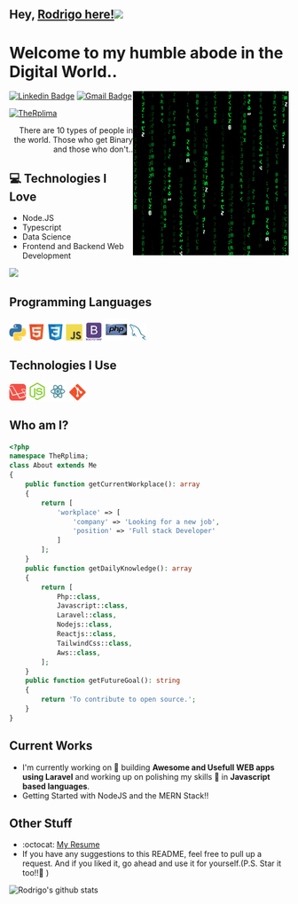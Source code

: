 ## Hey, [Rodrigo here!](https://www.linkedin.com/in/therplima/)<img src="https://media.giphy.com/media/hvRJCLFzcasrR4ia7z/giphy.gif" width="25px">

<h1>Welcome to my humble abode in the Digital World..</h1> 

<img src='https://github.com/TheRplima/TheRplima/blob/main/images/matrix.gif' alt='Awesome Matrix Code' align='right'/>

[![Linkedin Badge](https://img.shields.io/badge/-Rodrigo_Pereira_Lima-blue?style=flat-square&logo=Linkedin&logoColor=white&link=https://www.linkedin.com/in/therplima)](https://www.linkedin.com/in/therplima) [![Gmail Badge](https://img.shields.io/badge/-therplima@gmail.com-c14438?style=flat-square&logo=Gmail&logoColor=white&link=mailto:therplima@gmail.com)](mailto:therplima@gmail.com)
<p align="left"><a href="https://github.com/therplima"><img src="https://komarev.com/ghpvc/?username=TheRplima" alt="TheRplima" /></a></p>

<div style="text-align: right">There are 10 types of people in the world. Those who get Binary and those who don't.. </div>

## :computer: Technologies I Love
* Node.JS
* Typescript
* Data Science
* Frontend and Backend Web Development

<img src="https://github-readme-stats.vercel.app/api/top-langs/?username=TheRplima&layout=compact">

## Programming Languages
<img src='https://github.com/TheRplima/TheRplima/blob/main/images/python2.png' height='30'/>  <img src='https://github.com/TheRplima/TheRplima/blob/main/images/html.svg' width='30'/> <img src='https://github.com/TheRplima/TheRplima/blob/main/images/css.svg' width='30'/> <img src='https://github.com/TheRplima/TheRplima/blob/main/images/js.svg' width='30'/> <img src='https://github.com/TheRplima/TheRplima/blob/main/images/bootstrap.svg' width='33'/> <img src='https://github.com/TheRplima/TheRplima/blob/main/images/php.svg' width='40'/> <img src='https://github.com/TheRplima/TheRplima/blob/main/images/sql.svg' width='30'/> 
 
 ## Technologies I Use
<img src='https://github.com/TheRplima/TheRplima/blob/main/images/laravel.svg' width='30'/> <img src='https://github.com/TheRplima/TheRplima/blob/main/images/nodejs.svg' width='33'/> <img src='https://github.com/TheRplima/TheRplima/blob/main/images/react.svg' width='33'/> <img src='https://github.com/TheRplima/TheRplima/blob/main/images/git.svg' width='30'/>
 
 ## Who am I?
```php
<?php
namespace TheRplima;
class About extends Me
{
    public function getCurrentWorkplace(): array
    {
        return [
            'workplace' => [
                'company' => 'Looking for a new job',
                'position' => 'Full stack Developer'         
            ]
        ];
    }
    public function getDailyKnowledge(): array
    {
        return [
            Php::class,
            Javascript::class,
            Laravel::class,
            Nodejs::class,
            Reactjs::class,
            TailwindCss::class,
            Aws::class,
        ];
    }
    public function getFutureGoal(): string
    {
        return 'To contribute to open source.';
    }
}
```
 
## Current Works
 * I'm currently working on 🔭 building **Awesome and Usefull WEB apps using Laravel** and working up on polishing my skills 🌱 in **Javascript based languages**.
 * Getting Started with NodeJS and the MERN Stack!!
 
## Other Stuff
  - :octocat: [My Resume](https://docs.google.com/document/d/e/2PACX-1vS39-u1Rv3JiXoIi26_Hsk6cQtmJ4YQG6p9T1ZIhxOR2UWKavrft32oe0Ontk2UsMKrPTR9CFsK9Lcb/pub)
  - If you have any suggestions to this README, feel free to pull up a request. And if you liked it, go ahead and use it for yourself.(P.S. Star it too!!:grimacing: )

![Rodrigo's github stats](https://github-readme-stats.vercel.app/api?username=TheRplima&show_icons=true&hide=[%22issues%22])
 
 